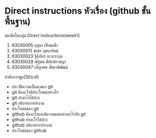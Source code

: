 # Direct instructions หัวเรื่อง (github ขั้นพื้นฐาน)
สมาชิกในกลุ่ม Direct instructions(week1)
1. 63030005 กุสุมา เปี่ยมเพ็ง
2. 63030015 ชยธร บุษบารัตน์
3. 63030023 ฐิติภัทร อะจะระกุล
4. 63030029 ณัฐพล พิทักษ์ราษฎร
5. 63030047 เบ็ญจพร สัตยาพิพัฒน์

ลำดับการพูด(30นาที)
* ประวัติความเป็นมาของ git
* git คืออะไรมีประโยชน์อย่างไร
* git ทำอะไรได้บ้าง
* git อธิบายการทำงาน
* ประโยชน์ของ git
* github คืออะไรและมีความแตกต่างอะไรกับ git
* github ทำอะไรได้บ้าง
* github อธิบายการทำงาน
* ประโยชน์ของ github
